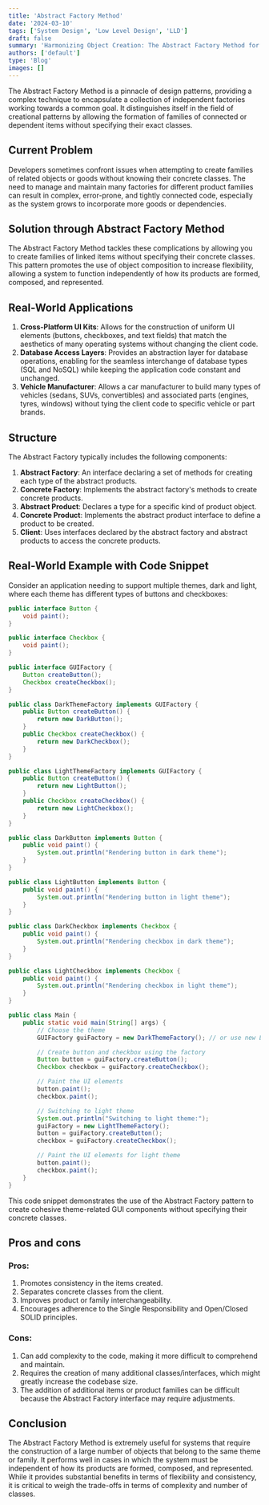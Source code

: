 ```yaml
---
title: 'Abstract Factory Method'
date: '2024-03-10'
tags: ['System Design', 'Low Level Design', 'LLD']
draft: false
summary: 'Harmonizing Object Creation: The Abstract Factory Method for Cohesive and Interchangeable Product Families.'
authors: ['default']
type: 'Blog'
images: []
---
```


The Abstract Factory Method is a pinnacle of design patterns, providing a complex technique to encapsulate a collection of independent factories working towards a common goal. It distinguishes itself in the field of creational patterns by allowing the formation of families of connected or dependent items without specifying their exact classes.

## Current Problem

Developers sometimes confront issues when attempting to create families of related objects or goods without knowing their concrete classes. The need to manage and maintain many factories for different product families can result in complex, error-prone, and tightly connected code, especially as the system grows to incorporate more goods or dependencies.

## Solution through Abstract Factory Method

The Abstract Factory Method tackles these complications by allowing you to create families of linked items without specifying their concrete classes. This pattern promotes the use of object composition to increase flexibility, allowing a system to function independently of how its products are formed, composed, and represented.

## Real-World Applications

1. **Cross-Platform UI Kits**: Allows for the construction of uniform UI elements (buttons, checkboxes, and text fields) that match the aesthetics of many operating systems without changing the client code.
2. **Database Access Layers**: Provides an abstraction layer for database operations, enabling for the seamless interchange of database types (SQL and NoSQL) while keeping the application code constant and unchanged.
3. **Vehicle Manufacturer**: Allows a car manufacturer to build many types of vehicles (sedans, SUVs, convertibles) and associated parts (engines, tyres, windows) without tying the client code to specific vehicle or part brands.


## Structure

The Abstract Factory typically includes the following components:

1. **Abstract Factory**: An interface declaring a set of methods for creating each type of the abstract products.
2. **Concrete Factory**: Implements the abstract factory's methods to create concrete products.
3. **Abstract Product**: Declares a type for a specific kind of product object.
4. **Concrete Product**: Implements the abstract product interface to define a product to be created.
5. **Client**: Uses interfaces declared by the abstract factory and abstract products to access the concrete products.

## Real-World Example with Code Snippet

Consider an application needing to support multiple themes, dark and light, where each theme has different types of buttons and checkboxes:


```Java
public interface Button {
    void paint();
}

public interface Checkbox {
    void paint();
}

public interface GUIFactory {
    Button createButton();
    Checkbox createCheckbox();
}

public class DarkThemeFactory implements GUIFactory {
    public Button createButton() {
        return new DarkButton();
    }
    public Checkbox createCheckbox() {
        return new DarkCheckbox();
    }
}

public class LightThemeFactory implements GUIFactory {
    public Button createButton() {
        return new LightButton();
    }
    public Checkbox createCheckbox() {
        return new LightCheckbox();
    }
}

public class DarkButton implements Button {
    public void paint() {
        System.out.println("Rendering button in dark theme");
    }
}

public class LightButton implements Button {
    public void paint() {
        System.out.println("Rendering button in light theme");
    }
}

public class DarkCheckbox implements Checkbox {
    public void paint() {
        System.out.println("Rendering checkbox in dark theme");
    }
}

public class LightCheckbox implements Checkbox {
    public void paint() {
        System.out.println("Rendering checkbox in light theme");
    }
}
```

```Java
public class Main {
    public static void main(String[] args) {
        // Choose the theme
        GUIFactory guiFactory = new DarkThemeFactory(); // or use new LightThemeFactory()

        // Create button and checkbox using the factory
        Button button = guiFactory.createButton();
        Checkbox checkbox = guiFactory.createCheckbox();

        // Paint the UI elements
        button.paint();
        checkbox.paint();

        // Switching to light theme
        System.out.println("Switching to light theme:");
        guiFactory = new LightThemeFactory();
        button = guiFactory.createButton();
        checkbox = guiFactory.createCheckbox();

        // Paint the UI elements for light theme
        button.paint();
        checkbox.paint();
    }
}
```

This code snippet demonstrates the use of the Abstract Factory pattern to create cohesive theme-related GUI components without specifying their concrete classes.

## Pros and cons

### Pros:

1. Promotes consistency in the items created.
2. Separates concrete classes from the client.
3. Improves product or family interchangeability.
4. Encourages adherence to the Single Responsibility and Open/Closed SOLID principles.

### Cons:

1. Can add complexity to the code, making it more difficult to comprehend and maintain.
2. Requires the creation of many additional classes/interfaces, which might greatly increase the codebase size.
3. The addition of additional items or product families can be difficult because the Abstract Factory interface may require adjustments.

## Conclusion

The Abstract Factory Method is extremely useful for systems that require the construction of a large number of objects that belong to the same theme or family. It performs well in cases in which the system must be independent of how its products are formed, composed, and represented. While it provides substantial benefits in terms of flexibility and consistency, it is critical to weigh the trade-offs in terms of complexity and number of classes.